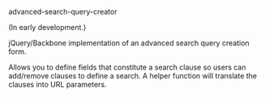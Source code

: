 advanced-search-query-creator

(In early development.)

jQuery/Backbone implementation of an advanced search query creation form.

Allows you to define fields that constitute a search clause so users can
add/remove clauses to define a search. A helper function will translate
the clauses into URL parameters.
